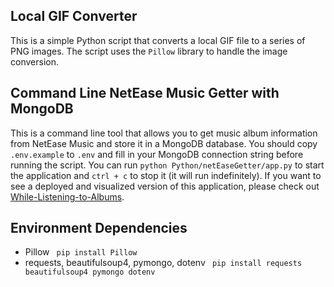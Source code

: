 ## Local GIF Converter
This is a simple Python script that converts a local GIF file to a series of PNG images. The script uses the `Pillow` library to handle the image conversion.

## Command Line NetEase Music Getter with MongoDB
This is a command line tool that allows you to get music album information from NetEase Music and store it in a MongoDB database. You should copy `.env.example` to `.env` and fill in your MongoDB connection string before running the script. You can run `python Python/netEaseGetter/app.py` to start the application and `ctrl + c` to stop it (it will run indefinitely). If you want to see a deployed and visualized version of this application, please check out [While-Listening-to-Albums](https://github.com/SuQichen777/While-Listening-to-Albums).

## Environment Dependencies
- Pillow 
` pip install Pillow`
- requests, beautifulsoup4, pymongo, dotenv
` pip install requests beautifulsoup4 pymongo dotenv`